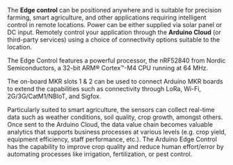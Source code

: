 <FeatureDescription>

The **Edge control** can be positioned anywhere and is suitable for precision farming, smart agriculture, and other applications requiring intelligent control in remote locations. Power can be either supplied via solar panel or DC input. Remotely control your application through the **Arduino Cloud** (or third-party services) using a choice of connectivity options suitable to the location.

</FeatureDescription>


<FeatureList>
<Feature title="nRF52840" image="mcu">

  The Edge Control features a powerful processor, the nRF52840 from Nordic Semiconductors, a 32-bit ARM® Cortex™-M4 CPU running at 64 MHz.
  <FeatureWrapper>
    <FeatureLink title="Datasheet" url="https://content.arduino.cc/assets/Nano_BLE_MCU-nRF52840_PS_v1.1.pdf" download blank/>
  </FeatureWrapper>

</Feature>

<Feature title="MKR slots" image="mkr-form-factor">

  The on-board MKR slots 1 & 2 can be used to connect Arduino MKR boards to extend the capabilities such as connectivity through LoRa, Wi-Fi, 2G/3G/CatM1/NBIoT, and Sigfox.

</Feature>

<Feature title="Smart agriculture" image="humidity-sensor">

  Particularly suited to smart agriculture, the sensors can collect real-time data such as weather conditions, soil quality, crop growth, amongst others. Once sent to the Arduino Cloud, the data value chain becomes valuable analytics that supports business processes at various levels (e.g. crop yield, equipment efficiency, staff performance, etc.). The Arduino Edge Control has the capability to improve crop quality and reduce human effort/error by automating processes like irrigation, fertilization, or pest control.

</Feature>

</FeatureList>
